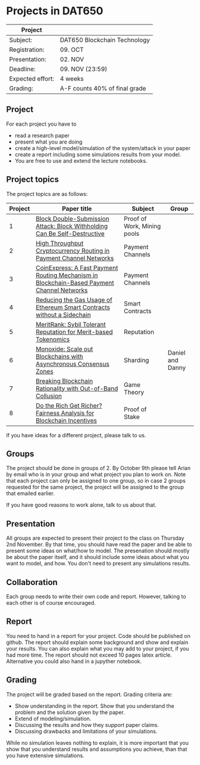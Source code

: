 # Projects in DAT650

| Project          |                              |
| ---------------- | ---------------------------- |
| Subject:         | DAT650 Blockchain Technology |
| Registration:    | 09. OCT                      |
| Presentation:    | 02. NOV                      |
| Deadline:        | 09. NOV (23:59)              |
| Expected effort: | 4 weeks                    |
| Grading:         | A-F counts 40% of final grade |

## Project 

For each project you have to 
- read a research paper
- present what you are doing
- create a high-level model/simulation of the system/attack in your paper
- create a report including some simulations results from your model.
- You are free to use and extend the lecture notebooks. 

## Project topics

The project topics are as follows: 

| Project          | Paper title                                                                                                                                    | Subject                   |Group|
| ---------------- | -----------------------------------------------------------------------------------------------------------------------------------------------|---------------------------|---|
| 1                | [Block Double-Submission Attack: Block Withholding Can Be Self-Destructive](https://arxiv.org/pdf/2208.05425.pdf)                              |Proof of Work, Mining pools| |
| 2                | [High Throughput Cryptocurrency Routing in Payment Channel Networks](https://www.usenix.org/system/files/nsdi20-paper-sivaraman.pdf)                  |Payment Channels             | |
| 3                | [CoinExpress: A Fast Payment Routing Mechanism in Blockchain-Based Payment Channel Networks](https://ieeexplore.ieee.org/document/8487351)   |Payment Channels| |
| 4                | [Reducing the Gas Usage of Ethereum Smart Contracts without a Sidechain](https://ieeexplore.ieee.org/abstract/document/10174876) |Smart Contracts| |
| 5                | [MeritRank: Sybil Tolerant Reputation for Merit-based Tokenomics](https://arxiv.org/pdf/2207.09950.pdf)                                          |Reputation           | |
| 6                | [Monoxide: Scale out Blockchains with Asynchronous Consensus Zones ](https://www.usenix.org/system/files/nsdi19-wang-jiaping.pdf)              |Sharding                   | Daniel and Danny |
| 7                | [Breaking Blockchain Rationality with Out-of-Band Collusion](https://arxiv.org/pdf/2305.00554)                      |Game Theory                | |
| 8                | [Do the Rich Get Richer? Fairness Analysis for Blockchain Incentives](https://dl.acm.org/doi/pdf/10.1145/3448016.3457285)                      |Proof of Stake             | |

If you have ideas for a different project, please talk to us.

## Groups

The project should be done in groups of 2.
By October 9th please tell Arian by email who is in your group and what project you plan to work on.
Note that each project can only be assigned to one group, so in case 2 groups requested for the same project, the project will be assigned to the group that emailed earlier. 

If you have good reasons to work alone, talk to us about that.

## Presentation
All groups are expected to present their project to the class on Thursday 2nd November.
By that time, you should have read the paper and be able to present some ideas on what/how to model.
The presenation should mostly be about the paper itself, and it should include some ideas about what you want to model, and how. You don't need to present any simulations results.

## Collaboration
Each group needs to write their own code and report. However, talking to each other is of course encouraged.

## Report
You need to hand in a report for your project. 
Code should be published on github.
The report should explain some background and show and explain your results.
You can also explain what you may add to your project, if you had more time.
The report should not exceed 10 pages latex article.
Alternative you could also hand in a jupyther notebook.

## Grading
The project will be graded based on the report.
Grading criteria are:
* Show understanding in the report. Show that you understand the problem and the solution given by the paper. 
* Extend of modeling/simulation.
* Discussing the results and how they support paper claims.
* Discussing drawbacks and limitations of your simulations. 

While no simulation leaves nothing to explain, it is more important that you show that you understand results and assumptions you achieve, than that you have extensive simulations.
